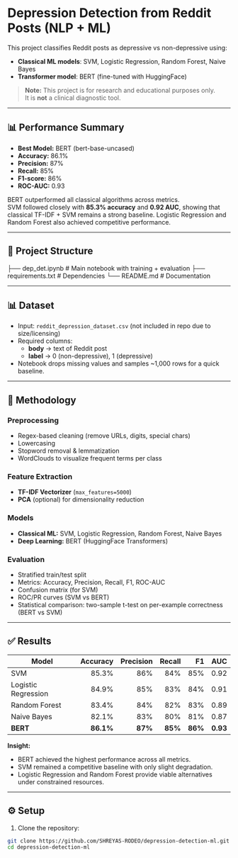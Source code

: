 # Depression Detection from Reddit Posts (NLP + ML)

This project classifies Reddit posts as depressive vs non-depressive using:
- **Classical ML models**: SVM, Logistic Regression, Random Forest, Naive Bayes
- **Transformer model**: BERT (fine-tuned with HuggingFace)

> **Note:** This project is for research and educational purposes only.  
> It is **not** a clinical diagnostic tool.

---

## 📊 Performance Summary

- **Best Model:** BERT (bert-base-uncased)  
- **Accuracy:** 86.1%  
- **Precision:** 87%  
- **Recall:** 85%  
- **F1-score:** 86%  
- **ROC-AUC:** 0.93  

BERT outperformed all classical algorithms across metrics.  
SVM followed closely with **85.3% accuracy** and **0.92 AUC**, showing that classical TF-IDF + SVM remains a strong baseline. Logistic Regression and Random Forest also achieved competitive performance.

---

## 📁 Project Structure

├── dep_det.ipynb # Main notebook with training + evaluation
├── requirements.txt # Dependencies
└── README.md # Documentation


---

## 📊 Dataset

- Input: `reddit_depression_dataset.csv` (not included in repo due to size/licensing)  
- Required columns:  
  - **body** → text of Reddit post  
  - **label** → 0 (non-depressive), 1 (depressive)  
- Notebook drops missing values and samples ~1,000 rows for a quick baseline.

---

## 🧠 Methodology

### Preprocessing
- Regex-based cleaning (remove URLs, digits, special chars)  
- Lowercasing  
- Stopword removal & lemmatization  
- WordClouds to visualize frequent terms per class  

### Feature Extraction
- **TF-IDF Vectorizer** (`max_features=5000`)  
- **PCA** (optional) for dimensionality reduction  

### Models
- **Classical ML:** SVM, Logistic Regression, Random Forest, Naive Bayes  
- **Deep Learning:** BERT (HuggingFace Transformers)  

### Evaluation
- Stratified train/test split  
- Metrics: Accuracy, Precision, Recall, F1, ROC-AUC  
- Confusion matrix (for SVM)  
- ROC/PR curves (SVM vs BERT)  
- Statistical comparison: two-sample t-test on per-example correctness (BERT vs SVM)  

---

## ✅ Results

| Model               | Accuracy | Precision | Recall | F1   | AUC  |
|---------------------|---------:|----------:|------:|-----:|-----:|
| SVM                 | 85.3%    | 86%       | 84%   | 85%  | 0.92 |
| Logistic Regression | 84.9%    | 85%       | 83%   | 84%  | 0.91 |
| Random Forest       | 83.4%    | 84%       | 82%   | 83%  | 0.89 |
| Naive Bayes         | 82.1%    | 83%       | 80%   | 81%  | 0.87 |
| **BERT**            | **86.1%**| **87%**   | **85%** | **86%** | **0.93** |

**Insight:**  
- BERT achieved the highest performance across all metrics.  
- SVM remained a competitive baseline with only slight degradation.  
- Logistic Regression and Random Forest provide viable alternatives under constrained resources.  

---

## ⚙️ Setup

1. Clone the repository:
```bash
git clone https://github.com/SHREYAS-RODEO/depression-detection-ml.git
cd depression-detection-ml
